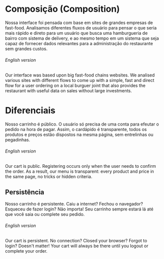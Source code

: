 # Composição (Composition)

Nossa interface foi pensada com base em sites de grandes empresas de fast-food. Analisamos 
diferentes fluxos de usuário para pensar o que seria mais rápido e direto para um usuário 
que busca uma hamburgueria de bairro com sistema de delivery, e ao mesmo tempo em um 
sistema que seja capaz de fornecer dados relevantes para a administração do restaurante sem
grandes custos.

###### English version

Our interface was based upon big fast-food chains websites. We analised various sites with
different flows to come up with a simple, fast and direct flow for a user ordering on a local
burguer joint that also provides the restaurant with useful data on sales without large
investments.

# Diferenciais

Nosso carrinho é público. O usuário só precisa de uma conta para efeutar o pedido na hora de pagar. 
Assim, o cardápido é transparente, todos os produtos e preços estão dispostos na mesma página, sem
entrelinhas ou pegadinhas.

###### English version

Our cart is public. Registering occurs only when the user needs to confirm the order. As a result, 
our menu is transparent: every product and price in the same page, no tricks or hidden criteria.

## Persistência

Nosso carrinho é persistente. Caiu a internet? Fechou o navegador? Esqueceu de fazer login? 
Não importa! Seu carrinho sempre estará lá até que você saia ou complete seu pedido.

###### English version

Our cart is persistent. No connection? Closed your browser? Forgot to login? Doesn't matter! 
Your cart will always be there until you logout or complete your order.